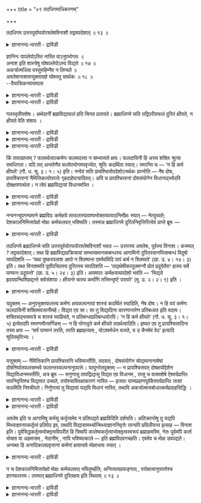 +++
title = "०९ तदधिगमाधिकरणम्"

+++

तदधिगम उत्तरपूर्वाघयोरश्लेषविनाशौ तद्व्यपदेशात् ॥ १३ ॥  
<details><summary>ज्ञानानन्द-भारती - द्राविडी</summary>

तददिगम उत्तरबूर्वाग योरच्ले षविनासॆळ तत्व्यबदेसात् ॥ १३ ॥
</details>

ज्ञानिनः पापलेपोऽस्ति नास्ति वाऽनुपभोगतः ॥  
अनाश इति शास्त्रेषु घोषाल्लेपोऽस्य विद्यते ॥ १७ ॥  
अकर्त्रात्मधिया वस्तुमहिम्नैव न लिप्यते ॥  
अश्लेषानाशावप्युक्तावज्ञे घोषस्तु सार्थकः ॥ १८ ॥  
--वैयासिकन्यायमाला

<details><summary>ज्ञानानन्द-भारती - द्राविडी</summary>

ञाऩिक्कु पाबत्तिऩ् लेबम् (ऒट्टुदल्) उण्डा? अल्लदु किडैयादा? ''अऩुबविक्कादुबोऩाल् नासम् किडैयादु" ऎऩ्ऱु सास्तिरङ्गळिल् कोषिक्कप्पट्टिरुप्प ताल्, इवरुक्कु लेबम् उण्डु।
</details>

<details><summary>ज्ञानानन्द-भारती - द्राविडी</summary>

सॆय्युम् तऩ्मै अऱ्ऱदे आत्मावॆऩ्बदिऩाल्, वस्तुविऩ् महिमैयिऩालेये लेबम् किडैयादु। मेलुम् (पिऩ्ऩाल् सॆय्यप्पडुवदऱ्कु) ऒट्टुदलिऩ्मैयुम् (मुऩ् सॆय्यप्पट्टदऱ्कु) नासमुम् सॊल्लप्पट्टुमिरुक्किऩ्ऱऩ। (सास्तिरत्तिल् कण्ड) कोषमो अक्ञाऩियिऩ् विषयत्तिल् अर्त्तमुळ्ळदु।
</details>

गतस्तृतीयशेषः। अथेदानीं ब्रह्मविद्याफलं प्रति चिन्ता प्रतायते। ब्रह्माधिगमे सति तद्विपरीतफलं दुरितं क्षीयते, न क्षीयते वेति संशयः ।

<details><summary>ज्ञानानन्द-भारती - द्राविडी</summary>

(इदु वरै ऎट्टु अदिगरणङ्गळिल् मुऩ् अत्याय विषयमाऩ सिल मुक्य सादऩङ्गळैप्पऱ्ऱि विसारिक्कप् पट्टदु। इऩि पलऩैप्पऱ्ऱि विसारम् आरम्बिक्कप् पडुगिऱदु। ञाऩिक्कु पाबत्तिऩ् सम्बन्दम् उण्डा, इल्लैया ऎऩ्ऱु सन्देहम्। तुक्काऩुबवत्तैक् कॊडुक्कामल् पाबमऴियादु ऎऩ्ऱु सास्तिरम् कूऱुवदाल् ञाऩिक्कुम् पाबसम्बन्दमुण्डु ऎऩ्ऱु पूर्वबक्षम्।
</details>

<details><summary>ज्ञानानन्द-भारती - द्राविडी</summary>

ञाऩसक्तियाल् आत्मञाऩम् वरुवदऱ्कु मुऩ्ऩाल् सॆय्दुळ्ळ पाबङ्गळ् अऴिन्दुविडुगिऩ्ऱऩ। पिऩ्ऩाल् सॆय्युम् पाबङ्गळ् इवऩिडम् ओट्टुवदिल्लै।अगर्त्तावाऩ पिरह्मस्वरूबत्तै तऩदु आत्मावाग अऱिन्द ञाऩि कर्त्ताविल्लाददाल् पाबसम्बन्दमिल्लै। अऩुबवमिल्लामल् पाबम् अऴियादु ऎऩ्बदु अक्ञा ऩियैप्पऱ्ऱियदु ऎऩ्ऱु सित्तान्दम्)।
</details>

<details><summary>ज्ञानानन्द-भारती - द्राविडी</summary>

मूऩ्ऱावदु अत्याय सम्बन्दमाग मीदमिरुन्द विसारम् आगिविट्टदु। पिऱगु इप्पॊऴुदु पिरह्म वित्यै यिऩ् पलऩ् विषयमाग सिन्दऩै सॆय्यप्पडुगिऱदु। पिरह्मत्तिऩ् ञाऩम् एऱ्पट्टुविट्टाल् अदऱ्कॆदिरिडै याऩ पलऩैयुडैय पाबम् नसित्तुविडुगिऱदा, नसिक्क विल्लैया? ऎऩ्ऱु संसयम्।
</details>

किं तावत्प्राप्तम् ? फलार्थत्वात्कर्मणः फलमदत्त्वा न सम्भाव्यते क्षयः। फलदायिनी हि अस्य शक्तिः श्रुत्या समधिगता। यदि तत् अन्तरेणैव फलोपभोगमपवृज्येत, श्रुतिः कदर्थिता स्यात्। स्मरन्ति च — ‘न हि कर्म क्षीयते’ (गौ. ध. सू. ३। १। ५) इति। नन्वेवं सति प्रायश्चित्तोपदेशोऽनर्थकः प्राप्नोति — नैष दोषः, प्रायश्चित्तानां नैमित्तिकत्वोपपत्तेः गृहदाहेष्ट्यादिवत्। अपि च प्रायश्चित्तानां दोषसंयोगेन विधानाद्भवेदपि दोषक्षपणार्थता। न त्वेवं ब्रह्मविद्यायां विधानमस्ति ।

<details><summary>ज्ञानानन्द-भारती - द्राविडी</summary>

पूर्वबक्षम्: ऎदु न्यायम्? कर्मा पलऩैक् कॊडुप्पदऱ्काग एऱ्पट्टिरुप्पदाल्, पलऩैक् कॊडुक् कामल् कर्मावुक्कु नासम् एऱ्पडादु। इदऱ्कु पलऩैक् कॊडुक्कुम् सक्तियुण्डॆऩ्बदु वेदत्तिऩाल् अऱियप् पट्टदु। पलऩै अऩुबविक्कामले अन्द पाबम् नासमागु मॆऩ्ऱाल् वेदम् पॊय्याऩ अर्त्तमुळ्ळ तॆऩ्ऱु आगिविडुम्। "कर्मा नासमडैयादल्लवा?” ऎऩ्ऱु स्मिरुदियुमिरुक्किऱदु।
</details>

<details><summary>ज्ञानानन्द-भारती - द्राविडी</summary>

इप्पडियाऩाल् पिरायच्चित्तत्तै उबदेसिप्पदु अर्त्तमऱ्ऱदु ऎऩ्ऱु आगिविडुमेयॆऩ्ऱाल्, इदु तोषमागादु। पिरायच्चित्तङ्गळ्, वीडु ऎरिन्दुविट्टाल् इष्टि सॆय्वदु मुदलियदैप्पोल, निमित्तत्तै युत्तेसित्तु एऱ्पडुबवैवॆऩ्बदु पॊरुन्दुवदाल्। मेलुम्, तोषङ्गळै ऒट्टि पिरायच्चित्तङ्गळ् विदिक्कप् पट्टिरुक्किऱबडियाल्, अवैगळुक्कु तोषत्तैप् पोक्कडिक्कुम् पिरयोजऩमुळ्ळ तऩ्मैयिरुक्कुम्। अव्विदम् (ऎन्द तोषत्तैयुम् पोक्कडिप्पदऱ्काग) पिरह्म वित्या विषयमाग विदियिल्लै।
</details>

नन्वनभ्युपगम्यमाने ब्रह्मविदः कर्मक्षये तत्फलस्यावश्यभोक्तव्यत्वादनिर्मोक्षः स्यात् — नेत्युच्यते; देशकालनिमित्तापेक्षो मोक्षः कर्मफलवत् भविष्यति। तस्मान्न ब्रह्माधिगमे दुरितनिवृत्तिरित्येवं प्राप्ते ब्रूमः —

<details><summary>ज्ञानानन्द-भारती - द्राविडी</summary>

पिरह्मत्तै अऱिन्दवऩुक्कु कर्माविऩ् नासम् ऒप्पुक्कॊळ्ळाद विषयत्तिल्, अदऩ् पलऩै अवसियम् अऩुबविक्कवेण्डियिरुप्पदाल्, मोक्षमे इल्लामल् पोय्विडुमेयॆऩ्ऱाल्, अप्पडियल्ल ऎऩ्गिऱोम्। कर्म पलऩैप् पोलवे मोक्षमुम् तेसम् कालम् निमित्तम् इवैगळै ऎदिर्बार्त्तु एऱ्पडुम्। आगैयाल् पिरह्मम् अऱियप्पट्टाल् पाबम् निविरुत्तियागिविडुमॆऩ्बदिल्लै।
</details>

तदधिगमे ब्रह्माधिगमे सति उत्तरपूर्वयोरघयोरश्लेषविनाशौ भवतः — उत्तरस्य अश्लेषः, पूर्वस्य विनाशः। कस्मात् ? तद्व्यपदेशात्। तथा हि ब्रह्मविद्याप्रक्रियायां सम्भाव्यमानसम्बन्धस्य आगामिनो दुरितस्यानभिसम्बन्धं विदुषो व्यपदिशति — ‘यथा पुष्करपलाश आपो न श्लिष्यन्त एवमेवंविदि पापं कर्म न श्लिष्यते’ (छा. उ. ४। १४। ३) इति। तथा विनाशमपि पूर्वोपचितस्य दुरितस्य व्यपदिशति — ‘तद्यथेषीकातूलमग्नौ प्रोतं प्रदूयेतैवꣳ हास्य सर्वे पाप्मानः प्रदूयन्ते’ (छा. उ. ५। २४। ३) इति। अयमपरः कर्मक्षयव्यपदेशो भवति — ‘भिद्यते हृदयग्रन्थिश्छिद्यन्ते सर्वसंशयाः। क्षीयन्ते चास्य कर्माणि तस्मिन्दृष्टे परावरे’ (मु. उ. २। २। ९) इति ।

<details><summary>ज्ञानानन्द-भारती - द्राविडी</summary>

सित्तान्दम्: इप्पडि वरुम् पोदुसॊल्गिऱोम्। 'अदै अऱिन्दाल्" पिरह्मत्तै अऱिन्दाल् पिऩ्ऩालुम् मुऩ्ऩालुमुळ्ळ पाबङ्गळुक्कु ओट्टामैयुम् नासमुम् एऱ्पडुगिऩ्ऱऩ। पिऩ्ऩुळ्ळदऱ्कु ओट्टामै मुऩ् उळ्ळ तऱ्कु नासम्। एऩ्? “अव्विदम् सॊल्लप्पट्टिरुप्पदाल्” अप्पडियल्लवा, पिरह्मवित्यैयैच् चॊल्लुम् पोदु, सम्बन्दमेऱ्पडक्कूडियदाऩ पिऩ्ऩाल्वरुम् पाबत्तिऱ्कु सम्बन्दमिल्लादत्तऩ्मै ञाऩिक्कु सॊल्लप्पट्टि रुक्किऱदु, “ऎप्पडि तामरैयिलैयिल् जलम् ऒट्टुवदिल् लैयो, अप्पडिये इव्विदम् अऱिन्दवऩिडम् पाबमाऩ कर्मा ऒट्टुवदिल्लै" (सान्।IV-१४-३) ऎऩ्ऱु। अप्पडिये मुऩ्सेर्न्दुळ्ळ पाबत्तिऱ्कु नासत्तैयुम् सॊल्गिऱदु, “इषीगैयिलुळ्ळ पञ्जु ऎप्पडि अक्ऩियिल् विऴुन्दु नासमडैन्दुविडुमो, अप्पडिये इवऩुडैय ऎल्ला पाबङ्गळुम् नासमडैन्दु विडुगिऩ्ऱऩ" (सान्।V-२४-३) ऎऩ्ऱु। कर्म क्षयत्तैक् कुऱिप्पिडुगिऱ मऱ्ऱॊरु इन्द वाक्कियमुम् इरुक्किऱदु, “ह्रुदयत्तिलुळ्ळ मुडिच्चु अऱु पट्टु विडुगिऱदु, ऎल्ला संसयङ्गळुम् वॆट्टप्पट्टु विडुगिऩ्ऱऩ, इवऩुडैय कर्माक्कळ् नसित्तुविडुगिऩ्ऱऩ। अन्द मिगवुम् मेलाऩदै अऱिन्दवुडऩ्” (मुण्डग।II-२\*४) ऎऩ्ऱु।
</details>

यदुक्तम् — अनुपभुक्तफलस्य कर्मणः क्षयकल्पनायां शास्त्रं कदर्थितं स्यादिति, नैष दोषः। न हि वयं कर्मणः फलदायिनीं शक्तिमवजानीमहे। विद्यत एव सा। सा तु विद्यादिना कारणान्तरेण प्रतिबध्यत इति वदामः। शक्तिसद्भावमात्रे च शास्त्रं व्याप्रियते, न प्रतिबन्धाप्रतिबन्धयोरपि। ‘न हि कर्म क्षीयते’ (गौ. ध. सू. ३। १। ५) इत्येतदपि स्मरणमौत्सर्गिकम् — न हि भोगादृते कर्म क्षीयते तदर्थत्वादिति। इष्यत एव तु प्रायश्चित्तादिना तस्य क्षयः — ‘सर्वं पाप्मानं तरति, तरति ब्रह्महत्याम् , योऽश्वमेधेन यजते, य उ चैनमेवं वेद’ इत्यादि श्रुतिस्मृतिभ्यः ।

<details><summary>ज्ञानानन्द-भारती - द्राविडी</summary>

पलऩै अऩुबविक्काद कर्माविऱ्कु नासत्तै कल्बऩैसॆय्दाल् सास्तिरम् वीणागप्पोय्विडु मॆऩ्ऱु ऎदु सॊल्लप्पट्टदो, अदु तोषमागादु कर्माविऱ्कु पलऩैक् कॊडुक्कुम् सक्तियै नाङ्गळ् मऱुक्कविल्लैये, अन्द सक्ति इरुक्कवे इरुक्किऱदु। आऩाल् ञाऩम् मुदलाऩ वेऱु कारणङ्गळिऩाल् अदु तडैबडुगिऱदु ऎऩ्ऱु सॊल्गिऱोम्। सक्ति उळ्ळदु ऎऩ्बदैच् चॊल्वदिल्दाऩ् सास्तिरम् पिरवर्त्तिक्किऱदे तविर तडै, तडै इल्लामै ऎऩ्बदैच् चॊल्व तिल्लै। कर्मा नसिप्पदिल्लैयॆऩ्ऱु सॊल्लुम् इन्द स्मिरुदियुम्गूड पॊदुवाऩदल्लवा? अऩुबविक्कामल् कर्मा क्षयिक्कादु। अदैये पिरयोजऩमायुडैयदाल् ऎऩ्ऱु अदऱ्कु पिरायच्चित्तम् मुदलाऩदिऩाल् क्षयम् उण्डॆऩ्ऱु ऒप्पुक् कॊळ्ळप्पडुगिऱदु ताऩे, “ऎल्ला पाबत्तैयुम् कडन्दु विडुगिऱाऩ् ऎवऩ् असुवमेदत् तिऩाल् यागम् सॆय्गिऱाऩो", "ऎवऩ् इदै इव्विदम् अऱिगिऱाऩो, अवऩ् पिरह्महत्या पाबत्तै कडन्दु विडुगिऱाऩ्” ऎऩ्बदु मुदलाऩ सुरुदि स्मिरुदि वाक्कियङ्गळाल्
</details>

यत्तूक्तम् — नैमित्तिकानि प्रायश्चित्तानि भविष्यन्तीति, तदसत् , दोषसंयोगेन चोद्यमानानामेषां दोषनिर्घातफलसम्भवे फलान्तरकल्पनानुपपत्तेः। यत्पुनरेतदुक्तम् — न प्रायश्चित्तवत् दोषक्षयोद्देशेन विद्याविधानमस्तीति, अत्र ब्रूमः — सगुणासु तावद्विद्यासु विद्यत एव विधानम् , तासु च वाक्यशेषे ऐश्वर्यप्राप्तिः पापनिवृत्तिश्च विद्यावत उच्यते, तयोश्चाविवक्षाकारणं नास्ति — इत्यतः पाप्मप्रहाणपूर्वकैश्वर्यप्राप्तिः तासां फलमिति निश्चीयते। निर्गुणायां तु विद्यायां यद्यपि विधानं नास्ति, तथापि अकर्त्रात्मत्वबोधात्कर्मप्रदाहसिद्धिः ।

<details><summary>ज्ञानानन्द-भारती - द्राविडी</summary>

निमित्तत्तै ऒट्टि पिरायच्चित्तङ्गळ् एऱ्पट्टिरुक् किऩ्ऱऩवॆऩ्ऱु सॊऩ्ऩदु सरियल्ल। तोषङ्गळै यॊट्टि सॊल्लप्पट्टिरुक्कुम् इवैगळुक्कु तोषङ्गळै पोक्कडिक्कुम् पलऩ् सम्बविक्कुम् पोदु वेऱु पलऩै कल्बिप्पदु युक्तमागादु।
</details>

<details><summary>ज्ञानानन्द-भारती - द्राविडी</summary>

पिरायच्चित्तम्बोल, तोषत्तिऩ् नासत्तै उत्तेसित्तु ञाऩम् विदिक्कप्पडविल्लैयॆऩ्ऱु ऎन्द इदु सॊल्लप्पट्टदो, अदिल् सॊल्गिऱोम्। सगुण माऩ उबासऩङ्गळिल् विदि इरुक्कवे इरुक्किऱदु। अवैगळिल् पिऩ्ऩुळ्ळ वाक्कियङ्गळिल् अन्द ञाऩ मुळ्ळवऩुक्कु ऐस्वर्यप्पिराप्तियुम्, पाब निविरुत्तियुम् सॊल्लियिरुक्किऱदु। अवैगळै सॊल्ल उत्तेस मिल्लैयॆऩ्ऱु सॊल्लक्कारणमिल्लै यॆऩ्बदिऩाल्, पाबत्तै पोक्कडिप्पदै मुऩ्ऩिट्टु ऐसुवर्य पिराप्ति अवैगळुक्कु पलऩ् ऎऩ्ऱु तीर्माऩमागिऱदु। निर्गुणमाऩ वित्यैयिलो विदियिल्लैयाऩालुम् कूड, अप्पडियुम् आत्मा कर्त्ताविल्लैयॆऩ्ऱु एऱ्पडुम् ञाऩत्तिऩाल्, कर्मङ्गळ् नऩ्गु नसित्तुविडुमॆऩ्बदु सित्तिक्किऱदु।
</details>

अश्लेष इति च आगामिषु कर्मसु कर्तृत्वमेव न प्रतिपद्यते ब्रह्मविदिति दर्शयति। अतिक्रान्तेषु तु यद्यपि मिथ्याज्ञानात्कर्तृत्वं प्रतिपेद इव, तथापि विद्यासामर्थ्यान्मिथ्याज्ञाननिवृत्तेः तान्यपि प्रविलीयन्त इत्याह — विनाश इति। पूर्वसिद्धकर्तृत्वभोक्तृत्वविपरीतं हि त्रिष्वपि कालेष्वकर्तृत्वाभोक्तृत्वस्वरूपं ब्रह्माहमस्मि, नेतः पूर्वमपि कर्ता भोक्ता वा अहमासम् , नेदानीम् , नापि भविष्यत्काले — इति ब्रह्मविदवगच्छति। एवमेव च मोक्ष उपपद्यते। अन्यथा हि अनादिकालप्रवृत्तानां कर्मणां क्षयाभावे मोक्षाभावः स्यात् ।

<details><summary>ज्ञानानन्द-भारती - द्राविडी</summary>

“ऒट्टामै” ऎऩ्बदु पिऩ्ऩाल् एऱ्पडुम् कर्माक्कळिल् कर्त्तावॆऩ्ऱ तऩ्मैयैये पिरह्म ञाऩि अडैवदिल्लैयॆऩ्बदैक् काट्टुगिऱदु। मुऩ् सॆय्दिरुन्द कर्माक्कळिल् पॊय्याऩ अक्ञाऩत्तिऩाल् कर्त्तावॆऩ्ऱ तऩ्मैयै अडैन्दवऩ् पोलिरुन् दालुम्गूड, वित्यैयिऩ् सामर्त्तियत्तिऩाल् अन्द पॊय्याऩ अक्ञाऩम् निविरुत्तियागि विडुगिऱबडियाल्, अन्द कर्माक्कळुम् नऩ्गु लयत्तैयडैन्दु विडुगिऩ्ऱऩ ऎऩ्ऱु सॊल्गिऱार्। “नासम्” ऎऩ्ऱु, मुऩ्ऩाल् इरुन्द कर्त्तात्तऩ्मै, पोक्तात्तऩ्मै इवैगळुक्कु नेर्माऱाग मूऩ्ऱु कालत्तिलुम्गूड कर्त्तात्तऩ्मै, पोक्तात्तऩ्मैयऱ्ऱ स्वरूबत्तैयुडैय पिरह्ममाग नाऩ् इरुक्किऱेऩ्, इदऱ्कु मुऩ्ऩालुम्गूड नाऩ् कर्त्तावागवो, पोक्तावागवो इरुन्दिरुप्पदु किडैयादु। इप्पॊऴुदुम् इल्लै, वरुम् कालत्तिलुम् इल्लै। ऎऩ्ऱल्लवा पिरह्म ञाऩि उणर्गिऱाऩ्? इव्विदमायिरुन्दाल्दाऩ् मोक्षमॆऩ्बदु पॊरुत्त मागुम्। वेऱु विदमाऩाल्, अऩादिगालमाय् एऱ्पट्टु वन्दिरुक्कुम् कर्माक्कळुक्कु नासमिल्लैयाऩाल्,मोक्षमेयिल्लैयॆऩ्ऱल्लवा एऱ्पट्टुविडुम्?
</details>

न च देशकालनिमित्तापेक्षो मोक्षः कर्मफलवत् भवितुमर्हति; अनित्यत्वप्रसङ्गात् , परोक्षत्वानुपपत्तेश्च ज्ञानफलस्य। तस्मात् ब्रह्माधिगमे दुरितक्षय इति स्थितम् ॥ १३ ॥

<details><summary>ज्ञानानन्द-भारती - द्राविडी</summary>

कर्म पलऩैप्पोल, मोक्षमुम् तेसम्, कालम् निमित्तम् इवैगळै अबेक्षिक्कुमॆऩ्बदु नियाय मिल्लै, (अप्पडियाऩाल् मोक्षमुम्) नित्तियमिल्लाद तॆऩ्ऱु एऱ्पट्टुविडुम्। ञाऩत्तिऩुडैय पलऩ् परोक्षत् तऩ्मैयुडैयदु ऎऩ्बदुम् पॊरुत्तमागादु।
</details>

<details><summary>ज्ञानानन्द-भारती - द्राविडी</summary>

आगैयाल् पिरह्मत्तै अऱिन्दाल् पाबत्तिऱ्कु क्षयम् एऱ्पडुम् ऎऩ्बदु निलैत्तदु।
</details>

